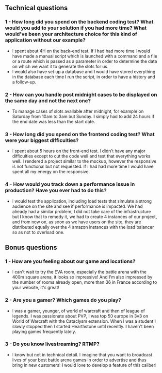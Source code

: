 ## Technical questions

### 1 - How long did you spend on the backend coding test? What would you add to your solution if you had more time? What would've been your architecture choice for this kind of application without our example?

- I spent about 4H on the back-end test. If I had had more time I would have made a manual script which is launched with a command and a file or a route which is passed as a parameter in order to determine the data on which we want it to generate the slots for us.
- I would also have set up a database and I would have stored everything in the database each time I run the script, in order to have a history and a follow-up.

### 2 - How can you handle post midnight cases to be displayed on the same day and not the next one?

- To manage cases of slots available after midnight, for example on Saturday from 10am to 3am but Sunday. I simply had to add 24 hours if the end date was less than the start date.

### 3 - How long did you spend on the frontend coding test? What were your biggest difficulties?

- I spent about 5 hours on the front-end test. I didn't have any major difficulties except to cut the code well and test that everything works well. I rendered a project similar to the mockup, however the responsive is not functional but not requested. If I had had more time I would have spent all my energy on the responsive.

### 4 - How would you track down a performance issue in production? Have you ever had to do this?

- I would test the application, including load tests that simulate a strong audience on the site and see if performance is impacted. We had already had a similar problem, I did not take care of the infrastructure but I know that to remedy it, we had to create 4 instances of our project, and from now on, as soon as we have users on the site, they are distributed equally over the 4 amazon instances with the load balancer so as not to overload one.

## Bonus questions

### 1 - How are you feeling about our game and locations?

- I can't wait to try the EVA room, especially the battle arena with the 400m square arena, it looks so impressive! And I'm also impressed by the number of rooms already open, more than 36 in France according to your website, it's great!

### 2 - Are you a gamer? Which games do you play?

- I was a gamer, younger, of world of warcraft and then of league of legends. I was passionate about PVP, I was top 50 europe in 3v3 on World of Warcraft with the Cataclysm extension. When I was a student I slowly stopped then I started Hearthstone until recently. I haven't been playing games frequently lately.

### 3 - Do you know livestreaming? RTMP?

- I know but not in technical detail. I imagine that you want to broadcast lives of your best battle arena games in order to advertise and thus bring in new customers! I would love to develop a feature of this caliber!
